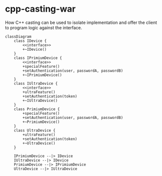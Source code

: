 # cpp-casting-war

How C++ casting can be used to isolate implementation and offer the client to program logic against the interface.

```
classDiagram
    class IDevice {
        <<interface>>
        +~IDevice()
    }
    class IPrimiumDevice {
        <<interface>>
        +specialFeature()
        +setAuthentication(user, passwordA, passwordB)
        +~IPrimiumDevice()
    }
    class IUltraDevice {
        <<interface>>
        +ultraFeature()
        +setAuthentication(token)
        +~IUltraDevice()
    }
    class PrimiumDevice {
        +specialFeature()
        +setAuthentication(user, passwordA, passwordB)
        +~PrimiumDevice()
    }
    class UltraDevice {
        +ultraFeature()
        +setAuthentication(token)
        +~UltraDevice()
    }

    IPrimiumDevice --|> IDevice
    IUltraDevice --|> IDevice
    PrimiumDevice --|> IPrimiumDevice
    UltraDevice --|> IUltraDevice
```